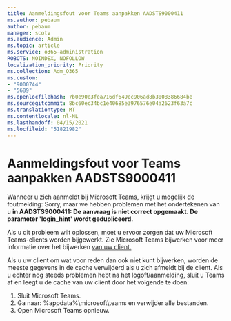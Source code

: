 ```yaml
---
title: Aanmeldingsfout voor Teams aanpakken AADSTS9000411
ms.author: pebaum
author: pebaum
manager: scotv
ms.audience: Admin
ms.topic: article
ms.service: o365-administration
ROBOTS: NOINDEX, NOFOLLOW
localization_priority: Priority
ms.collection: Adm_O365
ms.custom:
- "9000744"
- "5689"
ms.openlocfilehash: 7b0e90e3fea716df649ec906ad8b3008386684be
ms.sourcegitcommit: 8bc60ec34bc1e40685e3976576e04a2623f63a7c
ms.translationtype: MT
ms.contentlocale: nl-NL
ms.lasthandoff: 04/15/2021
ms.locfileid: "51821982"
---
```

# <a name="addressing-teams-sign-in-error-aadsts9000411"></a>Aanmeldingsfout voor Teams aanpakken AADSTS9000411

Wanneer u zich aanmeldt bij Microsoft Teams, krijgt u mogelijk de foutmelding: Sorry, maar we hebben problemen met het ondertekenen van u **in AADSTS9000411: De aanvraag is niet correct opgemaakt. De parameter 'login_hint' wordt gedupliceerd.**

Als u dit probleem wilt oplossen, moet u ervoor zorgen dat uw Microsoft Teams-clients worden bijgewerkt. Zie Microsoft Teams bijwerken voor meer informatie over het bijwerken [van uw client.](https://support.office.com/article/Update-Microsoft-Teams-535a8e4b-45f0-4f6c-8b3d-91bca7a51db1)

Als u uw client om wat voor reden dan ook niet kunt bijwerken, worden de meeste gegevens in de cache verwijderd als u zich afmeldt bij de client. Als u echter nog steeds problemen hebt na het logoff/aanmelding, sluit u Teams af en leegt u de cache van uw client door het volgende te doen:
1. Sluit Microsoft Teams.
2. Ga naar: %appdata%\microsoft\teams en verwijder alle bestanden.
3. Open Microsoft Teams opnieuw.

